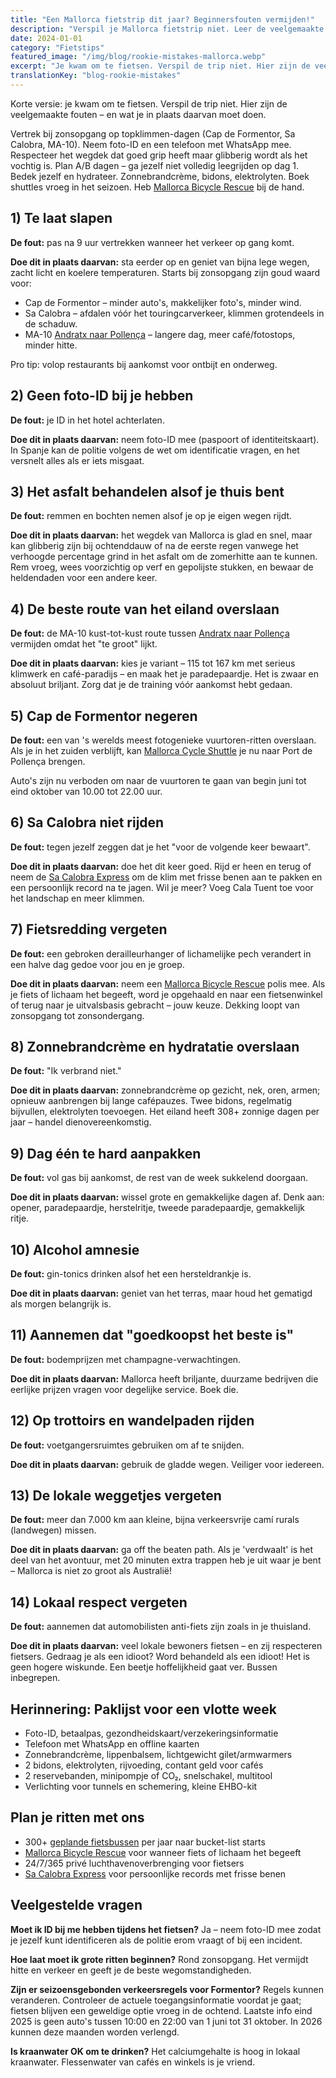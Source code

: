 ```yaml
---
title: "Een Mallorca fietstrip dit jaar? Beginnersfouten vermijden!"
description: "Verspil je Mallorca fietstrip niet. Leer de veelgemaakte beginnersfouten en wat je in plaats daarvan moet doen – van starts bij zonsopgang tot essentiële uitrusting en lokale etiquette."
date: 2024-01-01
category: "Fietstips"
featured_image: "/img/blog/rookie-mistakes-mallorca.webp"
excerpt: "Je kwam om te fietsen. Verspil de trip niet. Hier zijn de veelgemaakte fouten – en wat je in plaats daarvan moet doen."
translationKey: "blog-rookie-mistakes"
---
```


Korte versie: je kwam om te fietsen. Verspil de trip niet. Hier zijn de veelgemaakte fouten – en wat je in plaats daarvan moet doen.

Vertrek bij zonsopgang op topklimmen-dagen (Cap de Formentor, Sa Calobra, MA-10).
Neem foto-ID en een telefoon met WhatsApp mee.
Respecteer het wegdek dat goed grip heeft maar glibberig wordt als het vochtig is.
Plan A/B dagen – ga jezelf niet volledig leegrijden op dag 1.
Bedek jezelf en hydrateer. Zonnebrandcrème, bidons, elektrolyten.
Boek shuttles vroeg in het seizoen. Heb <a href="https://mallorcacycleshuttle.company.site/products/Rescue-&-Recovery-c15728236" target="_blank">Mallorca Bicycle Rescue</a> bij de hand.

## 1) Te laat slapen
**De fout:** pas na 9 uur vertrekken wanneer het verkeer op gang komt.

**Doe dit in plaats daarvan:** sta eerder op en geniet van bijna lege wegen, zacht licht en koelere temperaturen. Starts bij zonsopgang zijn goud waard voor:

- Cap de Formentor – minder auto's, makkelijker foto's, minder wind.
- Sa Calobra – afdalen vóór het touringcarverkeer, klimmen grotendeels in de schaduw.
- MA-10 <a href="/nl/fiets-shuttle/andratx-pollenca-guide/" target="_blank">Andratx naar Pollença</a> – langere dag, meer café/fotostops, minder hitte.

Pro tip: volop restaurants bij aankomst voor ontbijt en onderweg.

## 2) Geen foto-ID bij je hebben
**De fout:** je ID in het hotel achterlaten.

**Doe dit in plaats daarvan:** neem foto-ID mee (paspoort of identiteitskaart). In Spanje kan de politie volgens de wet om identificatie vragen, en het versnelt alles als er iets misgaat.

## 3) Het asfalt behandelen alsof je thuis bent
**De fout:** remmen en bochten nemen alsof je op je eigen wegen rijdt.

**Doe dit in plaats daarvan:** het wegdek van Mallorca is glad en snel, maar kan glibberig zijn bij ochtenddauw of na de eerste regen vanwege het verhoogde percentage grind in het asfalt om de zomerhitte aan te kunnen. Rem vroeg, wees voorzichtig op verf en gepolijste stukken, en bewaar de heldendaden voor een andere keer.

## 4) De beste route van het eiland overslaan
**De fout:** de MA-10 kust-tot-kust route tussen <a href="/nl/fiets-shuttle/andratx-pollenca-guide/" target="_blank">Andratx naar Pollença</a> vermijden omdat het "te groot" lijkt.

**Doe dit in plaats daarvan:** kies je variant – 115 tot 167 km met serieus klimwerk en café-paradijs – en maak het je paradepaardje. Het is zwaar en absoluut briljant. Zorg dat je de training vóór aankomst hebt gedaan.

## 5) Cap de Formentor negeren
**De fout:** een van 's werelds meest fotogenieke vuurtoren-ritten overslaan. Als je in het zuiden verblijft, kan <a href="https://mallorcacycleshuttle.company.site/products/Scheduled-Bike-Buses-c15728235" target="_blank">Mallorca Cycle Shuttle</a> je nu naar Port de Pollença brengen.

Auto's zijn nu verboden om naar de vuurtoren te gaan van begin juni tot eind oktober van 10.00 tot 22.00 uur.

## 6) Sa Calobra niet rijden
**De fout:** tegen jezelf zeggen dat je het "voor de volgende keer bewaart".

**Doe dit in plaats daarvan:** doe het dit keer goed. Rijd er heen en terug of neem de <a href="https://mallorcacycleshuttle.company.site/products/Scheduled-Bike-Buses-c15728235" target="_blank">Sa Calobra Express</a> om de klim met frisse benen aan te pakken en een persoonlijk record na te jagen. Wil je meer? Voeg Cala Tuent toe voor het landschap en meer klimmen.

## 7) Fietsredding vergeten
**De fout:** een gebroken derailleurhanger of lichamelijke pech verandert in een halve dag gedoe voor jou en je groep.

**Doe dit in plaats daarvan:** neem een <a href="https://mallorcacycleshuttle.company.site/products/Rescue-&-Recovery-c15728236" target="_blank">Mallorca Bicycle Rescue</a> polis mee. Als je fiets of lichaam het begeeft, word je opgehaald en naar een fietsenwinkel of terug naar je uitvalsbasis gebracht – jouw keuze. Dekking loopt van zonsopgang tot zonsondergang.

## 8) Zonnebrandcrème en hydratatie overslaan
**De fout:** "Ik verbrand niet."

**Doe dit in plaats daarvan:** zonnebrandcrème op gezicht, nek, oren, armen; opnieuw aanbrengen bij lange cafépauzes. Twee bidons, regelmatig bijvullen, elektrolyten toevoegen. Het eiland heeft 308+ zonnige dagen per jaar – handel dienovereenkomstig.

## 9) Dag één te hard aanpakken
**De fout:** vol gas bij aankomst, de rest van de week sukkelend doorgaan.

**Doe dit in plaats daarvan:** wissel grote en gemakkelijke dagen af. Denk aan: opener, paradepaardje, herstelritje, tweede paradepaardje, gemakkelijk ritje.

## 10) Alcohol amnesie
**De fout:** gin-tonics drinken alsof het een hersteldrankje is.

**Doe dit in plaats daarvan:** geniet van het terras, maar houd het gematigd als morgen belangrijk is.

## 11) Aannemen dat "goedkoopst het beste is"
**De fout:** bodemprijzen met champagne-verwachtingen.

**Doe dit in plaats daarvan:** Mallorca heeft briljante, duurzame bedrijven die eerlijke prijzen vragen voor degelijke service. Boek die.

## 12) Op trottoirs en wandelpaden rijden
**De fout:** voetgangersruimtes gebruiken om af te snijden.

**Doe dit in plaats daarvan:** gebruik de gladde wegen. Veiliger voor iedereen.

## 13) De lokale weggetjes vergeten
**De fout:** meer dan 7.000 km aan kleine, bijna verkeersvrije camí rurals (landwegen) missen.

**Doe dit in plaats daarvan:** ga off the beaten path. Als je 'verdwaalt' is het deel van het avontuur, met 20 minuten extra trappen heb je uit waar je bent – Mallorca is niet zo groot als Australië!

## 14) Lokaal respect vergeten
**De fout:** aannemen dat automobilisten anti-fiets zijn zoals in je thuisland.

**Doe dit in plaats daarvan:** veel lokale bewoners fietsen – en zij respecteren fietsers. Gedraag je als een idioot? Word behandeld als een idioot! Het is geen hogere wiskunde. Een beetje hoffelijkheid gaat ver. Bussen inbegrepen.

## Herinnering: Paklijst voor een vlotte week
- Foto-ID, betaalpas, gezondheidskaart/verzekeringsinformatie
- Telefoon met WhatsApp en offline kaarten
- Zonnebrandcrème, lippenbalsem, lichtgewicht gilet/armwarmers
- 2 bidons, elektrolyten, rijvoeding, contant geld voor cafés
- 2 reservebanden, minipompje of CO₂, snelschakel, multitool
- Verlichting voor tunnels en schemering, kleine EHBO-kit

## Plan je ritten met ons
- 300+ <a href="https://mallorcacycleshuttle.company.site/products/Scheduled-Bike-Buses-c15728235" target="_blank">geplande fietsbussen</a> per jaar naar bucket-list starts
- <a href="https://mallorcacycleshuttle.company.site/products/Rescue-&-Recovery-c15728236" target="_blank">Mallorca Bicycle Rescue</a> voor wanneer fiets of lichaam het begeeft
- 24/7/365 privé luchthavenoverbrenging voor fietsers
- <a href="https://mallorcacycleshuttle.company.site/products/Scheduled-Bike-Buses-c15728235" target="_blank">Sa Calobra Express</a> voor persoonlijke records met frisse benen

## Veelgestelde vragen

**Moet ik ID bij me hebben tijdens het fietsen?**
Ja – neem foto-ID mee zodat je jezelf kunt identificeren als de politie erom vraagt of bij een incident.

**Hoe laat moet ik grote ritten beginnen?**
Rond zonsopgang. Het vermijdt hitte en verkeer en geeft je de beste wegomstandigheden.

**Zijn er seizoensgebonden verkeersregels voor Formentor?**
Regels kunnen veranderen. Controleer de actuele toegangsinformatie voordat je gaat; fietsen blijven een geweldige optie vroeg in de ochtend. Laatste info eind 2025 is geen auto's tussen 10:00 en 22:00 van 1 juni tot 31 oktober. In 2026 kunnen deze maanden worden verlengd.

**Is kraanwater OK om te drinken?**
Het calciumgehalte is hoog in lokaal kraanwater. Flessenwater van cafés en winkels is je vriend.

